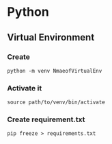 # Python 
## Virtual Environment
### Create
```
python -m venv NmaeofVirtualEnv
```
### Activate it 
``` 
source path/to/venv/bin/activate
```
### Create requirement.txt
```
pip freeze > requirements.txt
```
